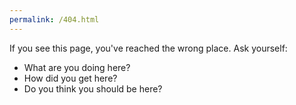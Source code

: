 ```yaml
---
permalink: /404.html
---
```


If you see this page, you've reached the wrong place. 
Ask yourself: 
- What are you doing here?
- How did you get here?
- Do you think you should be here?
